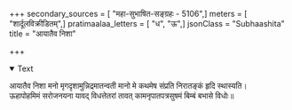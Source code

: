 +++
secondary_sources = [ "महा-सुभाषित-सङ्ग्रहः - 5106",]
meters = [ "शार्दूलविक्रीडितम्",]
pratimaalaa_letters = [ "ध", "ऊ",]
jsonClass = "Subhaashita"
title = "आयातैव निशा"

+++

<details open><summary>Text</summary>

आयातैव निशा मनो मृगदृशामुन्निद्रमातन्वती मानो मे कथमेष संप्रति निरातङ्कं हृदि स्थास्यति।  
ऊहापोहमिमं सरोजनयना यावद् विधत्तेतरां तावत् कामनृपातपत्रसुषमं बिम्बं बभासे विधोः॥
</details>
